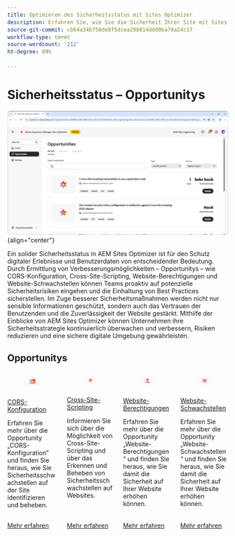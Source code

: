 ```yaml
---
title: Optimieren des Sicherheitsstatus mit Sites Optimizer
description: Erfahren Sie, wie Sie die Sicherheit Ihrer Site mit Sites Optimizer verbessern können.
source-git-commit: cb64a34b758de8f5dcea298014ddd0ba79a24c17
workflow-type: tm+mt
source-wordcount: '212'
ht-degree: 89%

---
```



# Sicherheitsstatus – Opportunitys

![Sicherheitsstatus – Opportunitys](./assets/security-posture/hero.png){align="center"}

Ein solider Sicherheitsstatus in AEM Sites Optimizer ist für den Schutz digitaler Erlebnisse und Benutzerdaten von entscheidender Bedeutung. Durch Ermittlung von Verbesserungsmöglichkeiten – Opportunitys – wie CORS-Konfiguration, Cross-Site-Scripting, Website-Berechtigungen und Website-Schwachstellen können Teams proaktiv auf potenzielle Sicherheitsrisiken eingehen und die Einhaltung von Best Practices sicherstellen. Im Zuge besserer Sicherheitsmaßnahmen werden nicht nur sensible Informationen geschützt, sondern auch das Vertrauen der Benutzenden und die Zuverlässigkeit der Website gestärkt. Mithilfe der Einblicke von AEM Sites Optimizer können Unternehmen ihre Sicherheitsstrategie kontinuierlich überwachen und verbessern, Risiken reduzieren und eine sichere digitale Umgebung gewährleisten.

## Opportunitys


<!-- CARDS

* ../documentation/opportunities/cors-configuration.md
  {title=CORS configuration}
  {image=../assets/common/card-code.png}
* ../documentation/opportunities/cross-site-scripting.md
  {title=Cross-site scripting}
  {image=../assets/common/card-gear.png}
* ../documentation/opportunities/website-permissions.md  
  {title=Website permissions}
  {image=../assets/common/card-people.png}
* ../documentation/opportunities//website-vulnerabilities.md
  {title=Website vulnerabilities}
  {image=../assets/common/card-puzzle.png}

-->
<!-- START CARDS HTML - DO NOT MODIFY BY HAND -->
<div class="columns">
    <div class="column is-half-tablet is-half-desktop is-one-third-widescreen" aria-label="CORS configuration">
        <div class="card" style="height: 100%; display: flex; flex-direction: column; height: 100%;">
            <div class="card-image">
                <figure class="image x-is-16by9">
                    <a href="../documentation/opportunities/cors-configuration.md" title="CORS-Konfiguration" target="_blank" rel="referrer">
                        <img class="is-bordered-r-small" src="../assets/common/card-code.png" alt="CORS-Konfiguration"
                             style="width: 100%; aspect-ratio: 16 / 9; object-fit: cover; overflow: hidden; display: block; margin: auto;">
                    </a>
                </figure>
            </div>
            <div class="card-content is-padded-small" style="display: flex; flex-direction: column; flex-grow: 1; justify-content: space-between;">
                <div class="top-card-content">
                    <p class="headline is-size-6 has-text-weight-bold">
                        <a href="../documentation/opportunities/cors-configuration.md" target="_blank" rel="referrer" title="CORS-Konfiguration">CORS-Konfiguration</a>
                    </p>
                    <p class="is-size-6">Erfahren Sie mehr über die Opportunity „CORS-Konfiguration“ und finden Sie heraus, wie Sie Sicherheitsschwachstellen auf der Site identifizieren und beheben.</p>
                </div>
                <a href="../documentation/opportunities/cors-configuration.md" target="_blank" rel="referrer" class="spectrum-Button spectrum-Button--outline spectrum-Button--primary spectrum-Button--sizeM" style="align-self: flex-start; margin-top: 1rem;">
<span class="spectrum-Button-label has-no-wrap has-text-weight-bold">Mehr erfahren</span>
</a>
            </div>
        </div>
    </div>
    <div class="column is-half-tablet is-half-desktop is-one-third-widescreen" aria-label="Cross-site scripting">
        <div class="card" style="height: 100%; display: flex; flex-direction: column; height: 100%;">
            <div class="card-image">
                <figure class="image x-is-16by9">
                    <a href="../documentation/opportunities/cross-site-scripting.md" title="Cross-Site-Scripting" target="_blank" rel="referrer">
                        <img class="is-bordered-r-small" src="../assets/common/card-gear.png" alt="Cross-Site-Scripting"
                             style="width: 100%; aspect-ratio: 16 / 9; object-fit: cover; overflow: hidden; display: block; margin: auto;">
                    </a>
                </figure>
            </div>
            <div class="card-content is-padded-small" style="display: flex; flex-direction: column; flex-grow: 1; justify-content: space-between;">
                <div class="top-card-content">
                    <p class="headline is-size-6 has-text-weight-bold">
                        <a href="../documentation/opportunities/cross-site-scripting.md" target="_blank" rel="referrer" title="Cross-Site-Scripting">Cross-Site-Scripting</a>
                    </p>
                    <p class="is-size-6">Informieren Sie sich über die Möglichkeit von Cross-Site-Scripting und über das Erkennen und Beheben von Sicherheitsschwachstellen auf Websites.</p>
                </div>
                <a href="../documentation/opportunities/cross-site-scripting.md" target="_blank" rel="referrer" class="spectrum-Button spectrum-Button--outline spectrum-Button--primary spectrum-Button--sizeM" style="align-self: flex-start; margin-top: 1rem;">
<span class="spectrum-Button-label has-no-wrap has-text-weight-bold">Mehr erfahren</span>
</a>
            </div>
        </div>
    </div>
    <div class="column is-half-tablet is-half-desktop is-one-third-widescreen" aria-label="Website permissions">
        <div class="card" style="height: 100%; display: flex; flex-direction: column; height: 100%;">
            <div class="card-image">
                <figure class="image x-is-16by9">
                    <a href="../documentation/opportunities/website-permissions.md" title="Website-Berechtigungen" target="_blank" rel="referrer">
                        <img class="is-bordered-r-small" src="../assets/common/card-people.png" alt="Website-Berechtigungen"
                             style="width: 100%; aspect-ratio: 16 / 9; object-fit: cover; overflow: hidden; display: block; margin: auto;">
                    </a>
                </figure>
            </div>
            <div class="card-content is-padded-small" style="display: flex; flex-direction: column; flex-grow: 1; justify-content: space-between;">
                <div class="top-card-content">
                    <p class="headline is-size-6 has-text-weight-bold">
                        <a href="../documentation/opportunities/website-permissions.md" target="_blank" rel="referrer" title="Website-Berechtigungen">Website-Berechtigungen</a>
                    </p>
                    <p class="is-size-6">Erfahren Sie mehr über die Opportunity „Website-Berechtigungen“ und finden Sie heraus, wie Sie damit die Sicherheit auf Ihrer Website erhöhen können.</p>
                </div>
                <a href="../documentation/opportunities/website-permissions.md" target="_blank" rel="referrer" class="spectrum-Button spectrum-Button--outline spectrum-Button--primary spectrum-Button--sizeM" style="align-self: flex-start; margin-top: 1rem;">
<span class="spectrum-Button-label has-no-wrap has-text-weight-bold">Mehr erfahren</span>
</a>
            </div>
        </div>
    </div>
    <div class="column is-half-tablet is-half-desktop is-one-third-widescreen" aria-label="Website vulnerabilities">
        <div class="card" style="height: 100%; display: flex; flex-direction: column; height: 100%;">
            <div class="card-image">
                <figure class="image x-is-16by9">
                    <a href="../documentation/opportunities//website-vulnerabilities.md" title="Website-Schwachstellen" target="_blank" rel="referrer">
                        <img class="is-bordered-r-small" src="../assets/common/card-puzzle.png" alt="Website-Schwachstellen"
                             style="width: 100%; aspect-ratio: 16 / 9; object-fit: cover; overflow: hidden; display: block; margin: auto;">
                    </a>
                </figure>
            </div>
            <div class="card-content is-padded-small" style="display: flex; flex-direction: column; flex-grow: 1; justify-content: space-between;">
                <div class="top-card-content">
                    <p class="headline is-size-6 has-text-weight-bold">
                        <a href="../documentation/opportunities//website-vulnerabilities.md" target="_blank" rel="referrer" title="Website-Schwachstellen">Website-Schwachstellen</a>
                    </p>
                    <p class="is-size-6">Erfahren Sie mehr über die Opportunity „Website-Schwachstellen“ und finden Sie heraus, wie Sie damit die Sicherheit auf Ihrer Website erhöhen können.</p>
                </div>
                <a href="../documentation/opportunities//website-vulnerabilities.md" target="_blank" rel="referrer" class="spectrum-Button spectrum-Button--outline spectrum-Button--primary spectrum-Button--sizeM" style="align-self: flex-start; margin-top: 1rem;">
<span class="spectrum-Button-label has-no-wrap has-text-weight-bold">Mehr erfahren</span>
</a>
            </div>
        </div>
    </div>
</div>
<!-- END CARDS HTML - DO NOT MODIFY BY HAND -->


